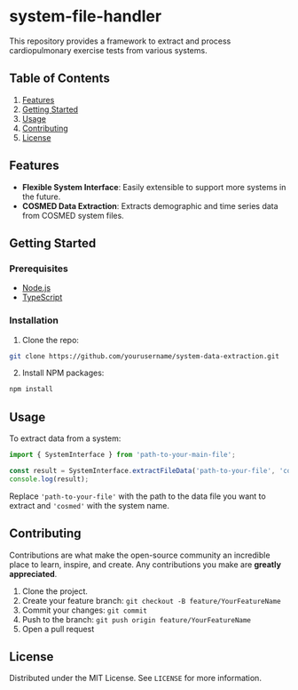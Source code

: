 # system-file-handler

This repository provides a framework to extract and process cardiopulmonary exercise tests from various systems.

## Table of Contents

1. [Features](#features)
2. [Getting Started](#getting-started)
3. [Usage](#usage)
4. [Contributing](#contributing)
5. [License](#license)

## Features

- **Flexible System Interface**: Easily extensible to support more systems in the future.
- **COSMED Data Extraction**: Extracts demographic and time series data from COSMED system files.

## Getting Started

### Prerequisites

- [Node.js](https://nodejs.org/)
- [TypeScript](https://www.typescriptlang.org/)

### Installation

1. Clone the repo:
```sh
git clone https://github.com/yourusername/system-data-extraction.git
```

2. Install NPM packages:
```sh
npm install
```

## Usage

To extract data from a system:

```javascript
import { SystemInterface } from 'path-to-your-main-file';

const result = SystemInterface.extractFileData('path-to-your-file', 'cosmed');
console.log(result);
```

Replace `'path-to-your-file'` with the path to the data file you want to extract and `'cosmed'` with the system name.

## Contributing

Contributions are what make the open-source community an incredible place to learn, inspire, and create. Any contributions you make are **greatly appreciated**.

1. Clone the project.
2. Create your feature branch: `git checkout -B feature/YourFeatureName`
3. Commit your changes: `git commit`
4. Push to the branch: `git push origin feature/YourFeatureName`
5. Open a pull request

## License

Distributed under the MIT License. See `LICENSE` for more information.
